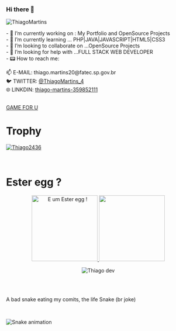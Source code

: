 ### Hi there 👋
<p align="left"> <img src="https://komarev.com/ghpvc/?username=Thiago2436&label=Profile%20views&color=0e75b6&style=flat" alt="ThiagoMartins" /> </p>
- 🔭 I’m currently working on : My Portfolio and OpenSource Projects<br>
- 🌱 I’m currently learning ... PHP|JAVA|JAVASCRIPT|HTML5|CSS3<br>
- 👯 I’m looking to collaborate on ...OpenSource Projects<br>
- 🤔 I’m looking for help with ...FULL STACK WEB DEVELOPER<br>
- 📟 How to reach me:<br> 
 <p aling="center"> 📫 E-MAIL: thiago.martins20@fatec.sp.gov.br<br>
    🐦 TWITTER: <a href="https://twitter.com/ThiagoMartins_4" target="_blank">@ThiagoMartins_4</a><br>
    🌐 LINKDIN: <a href="https://www.linkedin.com/in/thiago-martins-359852111/">thiago-martins-359852111</a><br><br></p>
 <a href="https://thiago2436.github.io/space-shooter-dio"> GAME FOR U </a>
    <h1> Trophy </h1>
    <p align="left"> <a href="https://github.com/ryo-ma/github-profile-trophy"><img src="https://github-profile-trophy.vercel.app/?username=Thiago2436&theme=onedark&row=1&column=7" alt="Thiago2436" /></a> </p>
    <br>
    <h1> Ester egg ? </h1>
<div align="center" alt=" E um Ester egg !">
  <a href="https://thiago2436.github.io/REDJUMPER/R.E.D%20t%20Jumpergame">
  <img height="180em" alt=" E um Ester egg !" src="https://github-readme-stats.vercel.app/api?username=Thiago2436&show_icons=true&theme=dark&include_all_commits=true&count_private=true"/>
  <img height="180em" src="https://github-readme-stats.vercel.app/api/top-langs/?username=Thiago2436&layout=compact&langs_count=7&theme=dark"/>
    </a>   
    <br>
    <p><img align="center" src="https://github-readme-streak-stats.herokuapp.com/?user=Thiago2436&theme=onedark" alt="Thiago dev" /></p>
    <br>
   
</div><br>
<p> A bad snake eating my comits, the life Snake (br joke)</p><br>

![Snake animation](https://github.com/Thiago2436/Thiago2436/blob/output/github-contribution-grid-snake.svg)

  

